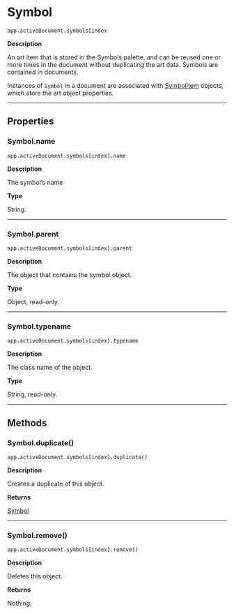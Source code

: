 <a id="jsobjref-symbol"></a>

# Symbol

`app.activeDocument.symbols[index`

**Description**

An art item that is stored in the Symbols palette, and can be reused one or more times in the document without duplicating the art data. Symbols are contained in documents.

Instances of `Symbol` in a document are associated with [SymbolItem](SymbolItem.md#jsobjref-symbolitem) objects, which store the art object properties.

---

## Properties

<a id="jsobjref-symbol-name"></a>

### Symbol.name

`app.activeDocument.symbols[index].name`

**Description**

The symbol’s name

**Type**

String.

---

<a id="jsobjref-symbol-parent"></a>

### Symbol.parent

`app.activeDocument.symbols[index].parent`

**Description**

The object that contains the symbol object.

**Type**

Object, read-only.

---

<a id="jsobjref-symbol-typename"></a>

### Symbol.typename

`app.activeDocument.symbols[index].typename`

**Description**

The class name of the object.

**Type**

String, read-only.

---

## Methods

<a id="jsobjref-symbol-duplicate"></a>

### Symbol.duplicate()

`app.activeDocument.symbols[index].duplicate()`

**Description**

Creates a duplicate of this object.

**Returns**

[Symbol](#jsobjref-symbol)

---

<a id="jsobjref-symbol-remove"></a>

### Symbol.remove()

`app.activeDocument.symbols[index].remove()`

**Description**

Deletes this object.

**Returns**

Nothing.
